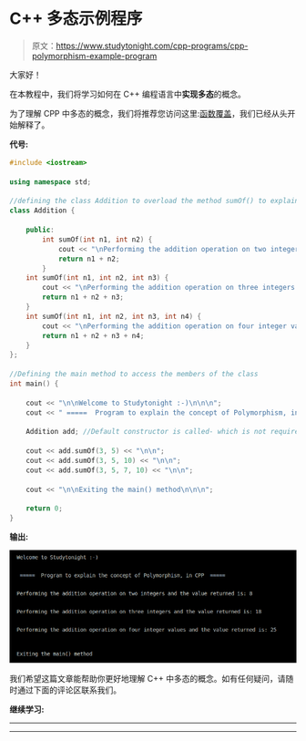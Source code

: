 # C++ 多态示例程序

> 原文：<https://www.studytonight.com/cpp-programs/cpp-polymorphism-example-program>

大家好！

在本教程中，我们将学习如何在 C++ 编程语言中**实现多态**的概念。

为了理解 CPP 中多态的概念，我们将推荐您访问这里:[函数覆盖](https://www.studytonight.com/cpp/function-overriding.php)，我们已经从头开始解释了。

**代号:**

```cpp
#include <iostream>

using namespace std;

//defining the class Addition to overload the method sumOf() to explain the concept of Polymorphism
class Addition {

    public:
        int sumOf(int n1, int n2) {
            cout << "\nPerforming the addition operation on two integers and the value returned is: ";
            return n1 + n2;
        }
    int sumOf(int n1, int n2, int n3) {
        cout << "\nPerforming the addition operation on three integers and the value returned is: ";
        return n1 + n2 + n3;
    }
    int sumOf(int n1, int n2, int n3, int n4) {
        cout << "\nPerforming the addition operation on four integer values and the value returned is: ";
        return n1 + n2 + n3 + n4;
    }
};

//Defining the main method to access the members of the class
int main() {

    cout << "\n\nWelcome to Studytonight :-)\n\n\n";
    cout << " =====  Program to explain the concept of Polymorphism, in CPP  ===== \n\n";

    Addition add; //Default constructor is called- which is not required to be written explicitly

    cout << add.sumOf(3, 5) << "\n\n";
    cout << add.sumOf(3, 5, 10) << "\n\n";
    cout << add.sumOf(3, 5, 7, 10) << "\n\n";

    cout << "\n\nExiting the main() method\n\n\n";

    return 0;
}
```

**输出:**

![C++ polymorphism](img/0b44b83292923da96f217a2fe3b618a6.png)

我们希望这篇文章能帮助你更好地理解 C++ 中多态的概念。如有任何疑问，请随时通过下面的评论区联系我们。

**继续学习:**

* * *

* * *
